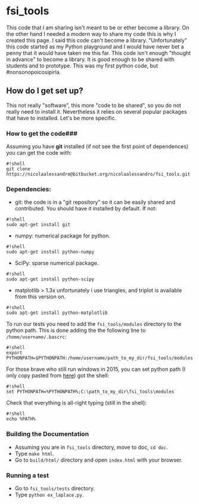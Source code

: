 # fsi_tools #

This code that I am sharing isn't meant to be or ether become a library. On the other hand I needed a modern way to share my code this is why I created this page. I said this code can't become a library. "Unfortunately" this code started as my Python playground and I would have never bet a penny that it would have taken me this far. This code isn't enough "thought in advance" to become a library. It is good enough to be shared with students and to prototype. This was my first python code, but #nonsonopoicosipirla.  

## How do I get set up? ##

This not really "software", this more "code to be shared", so you do not really need to install it. Nevertheless it relies on several popular packages that have to installed. Let's be more specific. 

### How to get the code###
Assuming you have **git** installed (if not see the first point of dependences) you can get the code  with: 
```
#!shell
git clone https://nicolaalessandro@bitbucket.org/nicolaalessandro/fsi_tools.git
```

### Dependencies: ###
  * git: the code is in a "git repository" so it can be easily shared and contributed. You should have it installed by default. If not: 
```
#!shell
sudo apt-get install git
```
   * numpy: numerical package for python. 
```
#!shell
sudo apt-get install python-numpy
```
   * SciPy: sparse numerical package. 
```
#!shell
sudo apt-get install python-scipy
```
   * matplotlib > 1.3x unfortunately i use triangles, and triplot is available from this version on. 
```
#!shell
sudo apt-get install python-matplotlib
```
To run our tests you need to add the ``fsi_tools/modules`` directory to the python path.  This is done adding the the following line to ``/home/username/.bascrc``:
```
#!shell
export PYTHONPATH=$PYTHONPATH:/home/username/path_to_my_dir/fsi_tools/modules
```
For those brave who still run windows in 2015, you can set python path (I only copy pasted from [here](https://docs.python.org/2/using/windows.html)) got the shell:
```
#!shell
set PYTHONPATH=%PYTHONPATH%;C:\path_to_my_dir\fsi_tools\modules
```
Check that everything is all-right typing (still in the shell):
```
#!shell
echo %PATH%
```

### Building the Documentation ###

* Assuming you are in ``fsi_tools`` directory, move to doc, ``cd doc``.
* Type ``make html``.
* Go to ``build/html/`` directory and open ``index.html`` with your browser. 

### Running a test ###

* Go to ``fsi_tools/tests`` directory.
* Type ``python ex_laplace.py``.